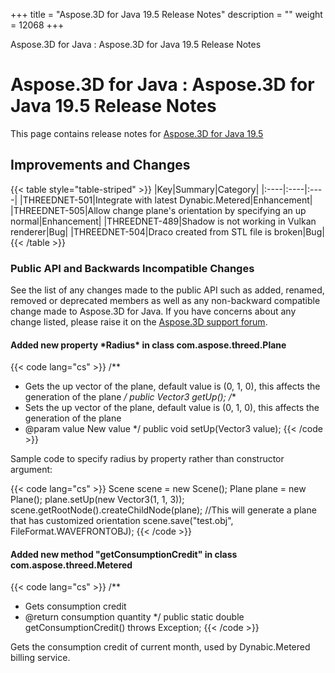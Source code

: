 +++
title = "Aspose.3D for Java 19.5 Release Notes" 
description = "" 
weight = 12068 
+++

Aspose.3D for Java : Aspose.3D for Java 19.5 Release Notes  

# Aspose.3D for Java : Aspose.3D for Java 19.5 Release Notes


This page contains release notes for [Aspose.3D for Java 19.5](https://repository.aspose.com/webapp/#/artifacts/browse/tree/General/repo/com/aspose/aspose-3d/19.5)

## Improvements and Changes

{{< table style="table-striped" >}}
|Key|Summary|Category|
|:----|:----|:----|
|THREEDNET-501|Integrate with latest Dynabic.Metered|Enhancement|
|THREEDNET-505|Allow change plane's orientation by specifying an up normal|Enhancement|
|THREEDNET-489|Shadow is not working in Vulkan renderer|Bug|
|THREEDNET-504|Draco created from STL file is broken|Bug|
{{< /table >}}

### Public API and Backwards Incompatible Changes

See the list of any changes made to the public API such as added, renamed, removed or deprecated members as well as any non-backward compatible change made to Aspose.3D for Java. If you have concerns about any change listed, please raise it on the [Aspose.3D support forum](https://forum.aspose.com/c/3d).

#### Added new property \*Radius\* in class com.aspose.threed.Plane

{{< code lang="cs" >}}
/**
 * Gets the up vector of the plane, default value is (0, 1, 0), this affects the generation of the plane
 */
public Vector3 getUp();
/**
 * Sets the up vector of the plane, default value is (0, 1, 0), this affects the generation of the plane
 * @param value New value
 */
public void setUp(Vector3 value);
{{< /code >}}

Sample code to specify radius by property rather than constructor argument:

{{< code lang="cs" >}}
Scene scene = new Scene();
Plane plane = new Plane();
plane.setUp(new Vector3(1, 1, 3));
scene.getRootNode().createChildNode(plane);
//This will generate a plane that has customized orientation
scene.save("test.obj", FileFormat.WAVEFRONTOBJ);
{{< /code >}}

#### Added new method "getConsumptionCredit" in class com.aspose.threed.Metered

{{< code lang="cs" >}}
/**
* Gets consumption credit
* @return consumption quantity
*/
public static double getConsumptionCredit() throws Exception;
{{< /code >}}

Gets the consumption credit of current month, used by Dynabic.Metered billing service.


